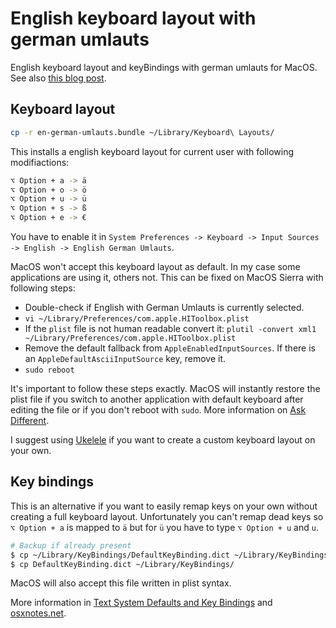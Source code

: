 # English keyboard layout with german umlauts

English keyboard layout and keyBindings with german umlauts for MacOS.
See also [this blog post][blog].

## Keyboard layout

```sh
cp -r en-german-umlauts.bundle ~/Library/Keyboard\ Layouts/
```

This installs a english keyboard layout for current user with following modifiactions:

```sh
⌥ Option + a -> ä
⌥ Option + o -> ö
⌥ Option + u -> ü
⌥ Option + s -> ß
⌥ Option + e -> €
```

You have to enable it in `System Preferences -> Keyboard -> Input Sources -> English -> English German Umlauts`.

MacOS won't accept this keyboard layout as default.
In my case some applications are using it, others not.
This can be fixed on MacOS Sierra with following steps:

* Double-check if English with German Umlauts is currently selected.
* `vi ~/Library/Preferences/com.apple.HIToolbox.plist`
* If the `plist` file is not human readable convert it: `plutil -convert xml1 ~/Library/Preferences/com.apple.HIToolbox.plist`
* Remove the default fallback from `AppleEnabledInputSources`.
  If there is an `AppleDefaultAsciiInputSource` key, remove it.
* `sudo reboot`  

It's important to follow these steps exactly.
MacOS will instantly restore the plist file if you switch to another application
with default keyboard after editing the file or if you don't reboot with `sudo`.
More information on [Ask Different][ask-different].

I suggest using [Ukelele][ukelele] if you want to create a custom keyboard layout on your own.

## Key bindings

This is an alternative if you want to easily remap keys on your own without
creating a full keyboard layout.
Unfortunately you can't remap dead keys so `⌥ Option + a` is mapped to `ä` but for
`ü` you have to type `⌥ Option + u` and `u`.

```sh
# Backup if already present
$ cp ~/Library/KeyBindings/DefaultKeyBinding.dict ~/Library/KeyBindings/DefaultKeyBinding.dict.orig
$ cp DefaultKeyBinding.dict ~/Library/KeyBindings/
```

MacOS will also accept this file written in plist syntax.

More information in [Text System Defaults and Key Bindings][keybindings] and [osxnotes.net][osxnotes].

 [blog]: https://medium.com/@lefloh/switching-from-qwertz-to-qwerty-on-macos-18304ab67467
 [ask-different]: http://apple.stackexchange.com/questions/44921
 [ukelele]: http://scripts.sil.org/cms/scripts/page.php?site_id=nrsi&id=ukelele
 [keybindings]: https://developer.apple.com/library/content/documentation/Cocoa/Conceptual/EventOverview/TextDefaultsBindings/TextDefaultsBindings.html
 [osxnotes]: http://osxnotes.net/keybindings.html

